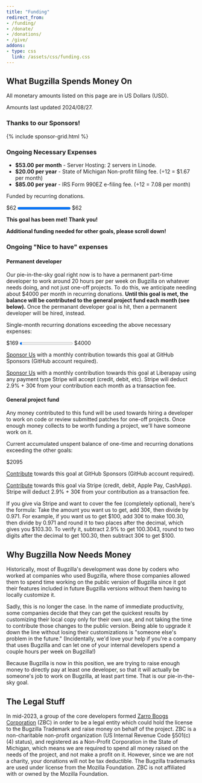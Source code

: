```yaml
---
title: "Funding"
redirect_from:
- /funding/
- /donate/
- /donations/
- /give/
addons:
- type: css
  link: /assets/css/funding.css
---
```


<h2>What Bugzilla Spends Money On</h2>

<p>All monetary amounts listed on this page are in US Dollars (USD).</p>
<p>Amounts last updated 2024/08/27.</p>

<h3>Thanks to our Sponsors!</h3>
{% include sponsor-grid.html %}

<h3>Ongoing Necessary Expenses</h3>

<ul>
<li><strong>$53.00 per month</strong> - Server Hosting: 2 servers in Linode.</li>
<li><strong>$20.00 per year</strong> - State of Michigan Non-profit filing fee. (÷12 = $1.67 per month)</li>
<li><strong>$85.00 per year</strong> - IRS Form 990EZ e-filing fee. (÷12 = 7.08 per month)</li>
</ul>

<p>Funded by recurring donations.</p>

<div class="fundprogress">
<span class="fundprogressbar_current">$62</span>
<progress class="fundprogressbar" max="62" value="62"></progress>
<span class="fundprogressbar_total">$62</span>
</div>

<p><b>This goal has been met! Thank you!</b></p>
<p><b>Additional funding needed for other goals, please scroll down!</b></p>

<h3>Ongoing "Nice to have" expenses</h3>

<h4>Permanent developer</h4>

<p>Our pie-in-the-sky goal right now is to have a permanent part-time developer
to work around 20 hours per per week on Bugzilla on whatever needs doing, and
not just one-off projects. To do this, we anticipate needing about $4000 per
month in recurring donations. <b>Until this goal is met, the balance will be
contributed to the general project fund each month (see below).</b> Once the permanant
developer goal is hit, then a permanent developer will be hired, instead.</p>

<p>Single-month recurring donations exceeding the above necessary expenses:</p>

<div class="fundprogress">
<span class="fundprogressbar_current">$169</span>
<progress class="fundprogressbar" max="4000" value="169"></progress>
<span class="fundprogressbar_total">$4000</span>
</div>

<p>
<a href="https://github.com/sponsors/bugzilla" class="button primary">Sponsor Us</a> with a monthly contribution towards this goal at GitHub Sponsors (GitHub account required).
<p>

<p>
<a href="https://liberapay.com/bugzilla/" class="button primary">Sponsor Us</a> with a monthly contribution towards this goal at Liberapay using any payment type Stripe will accept (credit, debit, etc). Stripe will deduct 2.9% + 30¢ from your contribution each month as a transaction fee.
<p>

<h4>General project fund</h4>

<p>Any money contributed to this fund will be used towards hiring a developer
to work on code or review submitted patches for one-off projects. Once enough
money collects to be worth funding a project, we'll have someone work on it.</p>

<p>Current accumulated unspent balance of one-time and recurring donations
exceeding the other goals:</p>
<div class="fundprogress"><span class="fundprogressbar_current">$2095</span></div>

<p>
<a href="https://github.com/sponsors/bugzilla" class="button primary">Contribute</a> towards this goal at GitHub Sponsors (GitHub account required).
</p>
<p>
<a href="https://donate.stripe.com/eVadTl5xa53RcIEeUV" class="button primary">Contribute</a> towards this goal via Stripe (credit, debit, Apple Pay, CashApp). Stripe will deduct 2.9% + 30¢ from your contribution as a transaction fee.
</p>
<p>If you give via Stripe and want to cover the fee (completely optional), here's the formula: Take the amount you want us to get, add 30¢, then divide by 0.971.  For example, if you want us to get $100, add 30¢ to make 100.30, then divide by 0.971 and round it to two places after the decimal, which gives you $103.30. To verify it, subtract 2.9% to get 100.3043, round to two digits after the decimal to get 100.30, then subtract 30¢ to get $100.</p>

<h2>Why Bugzilla Now Needs Money</h2>

<p>Historically, most of Bugzilla's development was done by coders who worked
at companies who used Bugzilla, where those companies allowed them to spend
time working on the public version of Bugzilla since it got their features
included in future Bugzilla versions without them having to locally customize
it.</p>

<p>Sadly, this is no longer the case. In the name of immediate productivity,
some companies decide that they can get the quickest results by customizing
their local copy only for their own use, and not taking the time to contribute
those changes to the public version. Being able to upgrade it down the line
without losing their customizations is "someone else's problem in the future."
(Incidentally, we'd love your help if you're a company that uses Bugzilla and
can let one of your internal developers spend a couple hours per week on
Bugzilla!)</p>

<p>Because Bugzilla is now in this position, we are trying to raise enough
money to directly pay at least one developer, so that it will actually be
someone's job to work on Bugzilla, at least part time. That is our
pie-in-the-sky goal.</p>

<h2>The Legal Stuff</h2>

<p>In mid-2023, a group of the core developers formed <a
href="/about/zarroboogs.html">Zarro Boogs Corporation</a> (ZBC) in order to be
a legal entity which could hold the license to the Bugzilla Trademark and raise
money on behalf of the project. ZBC is a non-charitable non-profit organization
(US Internal Revenue Code §501(c)(4) status), and registered as a
Non-Profit Corporation in the State of Michigan, which means we are required to
spend all money raised on the needs of the project, and not make a profit on
it. However, since we are not a charity, your donations will not be tax
deductible. The Bugzilla trademarks are used under license from the Mozilla
Foundation. ZBC is not affiliated with or owned by the Mozilla Foundation.</p>

